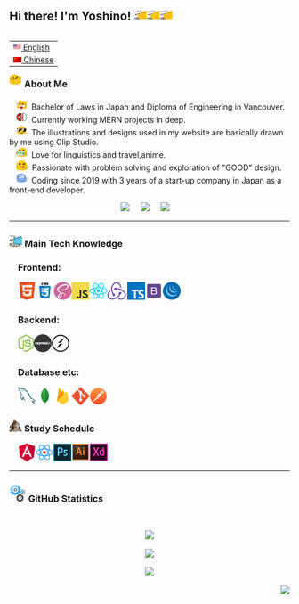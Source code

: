 ## Hi there! I'm Yoshino! <img src="images/meow_code.gif" height="23"><img src="images/meow_code.gif" height="23"><img src="images/meow_code.gif" height="23">

<table align="right">
 <tr><td><a href="README.md"><img src="images/us-flag.png" height="14"> English</a></td></tr>
 <tr><td><a href="README_zh.md"><img src="images/china-flag.png" height="10"> Chinese</a></td></tr>
</table>

### <img src="images/party_blob.gif" height="23">&nbsp;About Me

&nbsp;&nbsp;&nbsp;<img src="images/meow_jp.png" height="20"> &nbsp;Bachelor of Laws in Japan and Diploma of Engineering in Vancouver. \
&nbsp;&nbsp;&nbsp;<img src="images/blob_in_pokeball.gif" height="20"> &nbsp;Currently working MERN projects in deep. \
&nbsp;&nbsp;&nbsp;<img src="images/blob-sunglasses.gif" height="20"> &nbsp;The illustrations and designs used in my website are basically drawn by me using Clip Studio. \
&nbsp;&nbsp;&nbsp;<img src="images/blob-yes.png" height="20"> &nbsp;Love for linguistics and travel,anime.\
&nbsp;&nbsp;&nbsp;<img src="images/allo-tongue.gif" height="20"> &nbsp;Passionate with problem solving and exploration of "GOOD" design. \
&nbsp;&nbsp;&nbsp;<img src="images/splatblob_rainbow.gif" height="20"> &nbsp;Coding since 2019 with 3 years of a start-up company in Japan as a front-end developer. 

<p align="center">
  <a href="mailto:yosino8512@gmail.com"><img src="https://img.shields.io/badge/gmail-%23D14836.svg?&style=for-the-badge&logo=gmail&logoColor=white" /></a>&nbsp;&nbsp;&nbsp;&nbsp;
   <a href="https://www.linkedin.com/in/yoshino-yayama-a79365218/"><img src="https://img.shields.io/badge/linkedin-%230077B5.svg?&style=for-the-badge&logo=linkedin&logoColor=white" /></a>&nbsp;&nbsp;&nbsp;&nbsp;
   <a href="https://www.instagram.com/yoshinoyayama/"><img src="https://img.shields.io/badge/instagram-%23dc2743.svg?&style=for-the-badge&logo=instagram&logoColor=white" /></a>&nbsp;&nbsp;&nbsp;&nbsp;
</p>

<hr/>

### <img src="images/cat_type.gif" height="23">&nbsp;Main Tech Knowledge

### &nbsp;&nbsp;&nbsp;&nbsp;Frontend:

&nbsp;&nbsp;&nbsp;&nbsp;<img src="images/html5.png" height="32"><img src="images/css.jpg" height="32"><img src="images/sass.png" height="32"><img src="images/javascript.png" height="32"><img src="images/react.png" height="32"><img src="images/redux.png" height="32"><img src="images/typescript.png" height="32"><img src="images/bootstrap.png" height="32"><img src="images/jquery1.png" height="32">

### &nbsp;&nbsp;&nbsp;&nbsp;Backend:

&nbsp;&nbsp;&nbsp;&nbsp;<img src="images/nodejs.png" height="32"><img src="images/express.png" height="32"><img src="images/socket-io.png" height="32">

### &nbsp;&nbsp;&nbsp;&nbsp;Database etc:

&nbsp;&nbsp;&nbsp;&nbsp;<img src="images/mysql.png" height="32"><img src="images/mongo_db.png" height="32"><img src="images/firebase.png" height="32"><img src="images/gitNew.png" height="32"><img src="images/postman.png" height="32">

### <img src="images/confused_dog.gif" height="23">&nbsp;Study Schedule

&nbsp;&nbsp;&nbsp;&nbsp;<img src="images/angular.png" height="32"><img src="images/react_native.png" height="32"><img src="images/photoshop.png" height="32"><img src="images/illustrator.png" height="32"><img src="images/adobe_xd.png" height="32">

<hr/>

### <img src="images/gears.gif" height="32">&nbsp;GitHub Statistics

  <br/>
    <p align="center">
        <img height="200px" src="https://github-readme-streak-stats.herokuapp.com?user=yoshino9397&theme=neon-palenight&date_format=M%20j%5B%2C%20Y%5D" />
    </p>
    <p align="center">
        <img height="170px" src="https://github-readme-stats.vercel.app/api?username=yoshino9397&hide_title=true&hide_border=true&show_icons=true&include_all_commits=true&count_private=true&line_height=21&theme=nightowl" />
    </p>
    <p align="center">
    <img height="170px" src="https://github-readme-stats.vercel.app/api/top-langs/?username=yoshino9397&hide=html&hide_title=true&hide_border=true&layout=compact&langs_count=8&theme=nightowl" />
    </p>

<p align="right">
<img src="https://komarev.com/ghpvc/?username=yoshino9397&style=plastic&label=Views"><img>
</p>
